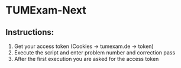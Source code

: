 # TUMExam-Next

## Instructions:
1. Get your access token (Cookies -> tumexam.de -> token)
2. Execute the script and enter problem number and correction pass
3. After the first execution you are asked for the access token
